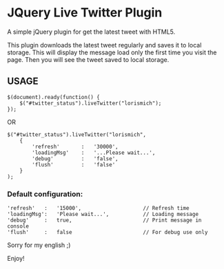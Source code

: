 JQuery Live Twitter Plugin
=============

A simple jQuery plugin for get the latest tweet with HTML5.

This plugin downloads the latest tweet regularly and saves it to local storage.
This will display the message load only the first time you visit the page. Then you will see the tweet saved to local storage.

USAGE
-------

	$(document).ready(function() {
		$("#twitter_status").liveTwitter("lorismich");
	});

OR

	$("#twitter_status").liveTwitter("lorismich",
		{
			'refresh'		:	'30000',	
			'loadingMsg'	: 	'...Please wait...',
			'debug'			:	'false',
			'flush'			:	'false'				
		}
	);

### Default configuration:


	'refresh'	:	'15000',					// Refresh time
	'loadingMsg':	'Please wait...',			// Loading message
	'debug'		:	true,						// Print message in console
	'flush'		:	false						// For debug use only


Sorry for my english ;)

Enjoy!
